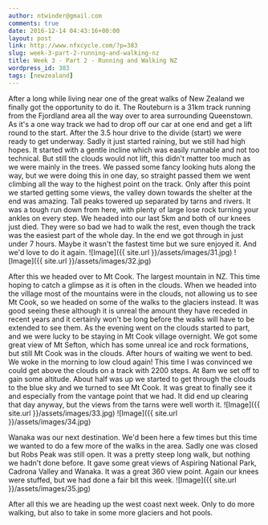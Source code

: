 ```yaml
---
author: ntwinder@gmail.com
comments: true
date: 2016-12-14 04:43:16+00:00
layout: post
link: http://www.nfxcycle.com/?p=383
slug: week-3-part-2-running-and-walking-nz
title: Week 3 - Part 2 - Running and Walking NZ
wordpress_id: 383
tags: [newzealand]
---
```


After a long while living near one of the great walks of New Zealand we finally got the opportunity to do it. The Routeburn is a 31km track running from the Fjordland area all the way over to area surrounding Queenstown. As it's a one way track we had to drop off our car at one end and get a lift round to the start. After the 3.5 hour drive to the divide (start) we were ready to get underway. Sadly it just started raining, but we still had high hopes. It started with a gentle incline which was easily runnable and not too technical. But still the clouds would not lift, this didn't matter too much as we were mainly in the trees.  We passed some fancy looking huts along the way, but we were doing this in one day, so straight passed them we went climbing all the way to the highest point on the track. Only after this point we started getting some views, the valley down towards the shelter at the end was amazing. Tall peaks towered up separated by tarns and rivers. It was a tough run down from here, with plenty of large lose rock turning your ankles on every step. We headed into our last 5km and both of our knees just died. They were so bad we had to walk the rest, even though the track was the easiest part of the whole day. In the end we got through in just under 7 hours. Maybe it wasn't the fastest time but we sure enjoyed it. And we'd love to do it again.
![Image]({{ site.url }}/assets/images/31.jpg)
![Image]({{ site.url }}/assets/images/32.jpg)

After this we headed over to Mt Cook. The largest mountain in NZ. This time hoping to catch a glimpse as it is often in the clouds. When we headed into the village most of the mountains were in the clouds, not allowing us to see Mt Cook, so we headed on some of the walks to the glaciers instead. It was good seeing these although it is unreal the amount they have receded in recent years and it certainly won't be long before the walks will have to be extended to see them.  As the evening went on the clouds started to part, and we were lucky to be staying in Mt Cook village overnight. We got some great view of Mt Sefton, which has some unreal ice and rock formations, but still Mt Cook was in the clouds. After hours of waiting we went to bed. We woke in the morning to low cloud again! This time I was convinced we could get above the clouds on a track with 2200 steps. At 8am we set off to gain some altitude. About half was up we started to get through the clouds to the blue sky and we turned to see Mt Cook. It was great to finally see it and especially from the vantage point that we had. It did end up clearing that day anyway, but the views from the tarns were well worth it.
![Image]({{ site.url }}/assets/images/33.jpg)
![Image]({{ site.url }}/assets/images/34.jpg)

Wanaka was our next destination. We'd been here a few times but this time we wanted to do a few more of the walks in the area. Sadly one was closed but Robs Peak was still open. It was a pretty steep long walk, but nothing we hadn't done before. It gave some great views of Aspiring National Park, Cadrona Valley and Wanaka. It was a great 360 view point. Again our knees were stuffed, but we had done a fair bit this week.
![Image]({{ site.url }}/assets/images/35.jpg)

After all this we are heading up the west coast next week. Only to do more walking, but also to take in some more glaciers and hot pools.
